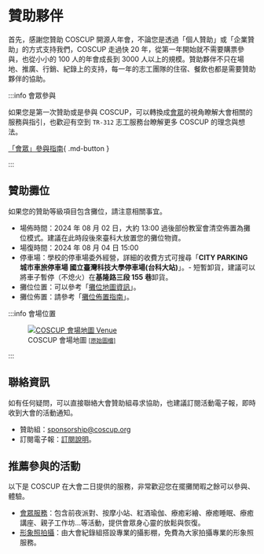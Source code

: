 # 贊助夥伴

首先，感謝您贊助 COSCUP 開源人年會，不論您是透過「個人贊助」或「企業贊助」的方式支持我們，COSCUP 走過快 20 年，從第一年開始就不需要購票參與，也從小小的 100 人的年會成長到 3000 人以上的規模。贊助夥伴不只在場地、推廣、行銷、紀錄上的支持，每一年的志工團隊的住宿、餐飲也都是需要贊助夥伴的協助。

:::info 會眾參與

如果您是第一次贊助或是參與 COSCUP，可以轉換成[會眾](./as_attendee.md)的視角瞭解大會相關的服務與指引，也歡迎有空到 `TR-312` 志工服務台瞭解更多 COSCUP 的理念與想法。

[「會眾」參與指南](./as_attendee.md){ .md-button }

:::

## 贊助攤位

如果您的贊助等級項目包含攤位，請注意相關事宜。

- 場佈時間：2024 年 08 月 02 日，大約 13:00 過後部份教室會清空佈置為攤位模式。建議在此時段後來臺科大放置您的攤位物資。
- 場復時間：2024 年 08 月 04 日 15:00
- 停車場：學校的停車場委外經營，詳細的收費方式可搜尋「**CITY PARKING 城市車旅停車場 國立臺灣科技大學停車場(台科大站)**」。- 短暫卸貨，建議可以將車子暫停（不熄火）在**基隆路三段 155 巷**卸貨。
- 攤位位置：可以參考「[攤位地圖資訊](https://drive.google.com/file/d/19ggSO_tz8ozeyH9KwgJD_WAxLcEIL4kN/view)」。
- 攤位佈置：請參考「[攤位佈置指南](https://docs.google.com/presentation/d/1Pdzt5qR_u_QkBJ2Q4hGTpcsv0HiVA_8R/)」。

:::info 會場位置

<figure markdown>
    <a href="https://volunteer.coscup.org/doc/coscup_venue.svg">
        <img alt="COSCUP 會場地圖 Venue" src="https://volunteer.coscup.org/doc/coscup_venue.svg">
    </a>
    <figcaption>COSCUP 會場地圖 <small><a href="https://volunteer.coscup.org/doc/coscup_venue.svg">[原始圖檔]</a></small></figcaption>
</figure>

:::

## 聯絡資訊

如有任何疑問，可以直接聯絡大會贊助組尋求協助，也建議訂閱活動電子報，即時收到大會的活動通知。

- 贊助組：<sponsorship@coscup.org>
- 訂閱電子報：[訂閱說明](../newsletters/index.md)。

## 推薦參與的活動

以下是 COSCUP 在大會二日提供的服務，非常歡迎您在擺攤閒暇之餘可以參與、體驗。

- [會眾服務](../attendee_services/index.md)：包含前夜派對、按摩小站、紅酒瑜伽、療癒彩繪、療癒睡眠、療癒講座、親子工作坊…等活動，提供會眾身心靈的放鬆與恢復。
- [形象照拍攝](./as_attendee.md#_8)：由大會紀錄組搭設專業的攝影棚，免費為大家拍攝專業的形象照服務。
